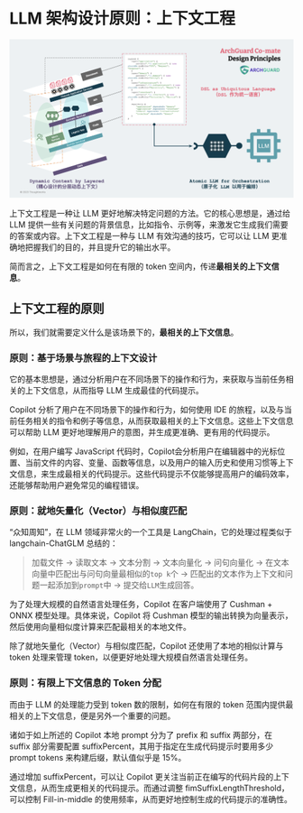 # LLM 架构设计原则：上下文工程

![Context Engineering](images/context-eng.png)

上下文工程是一种让 LLM 更好地解决特定问题的方法。它的核心思想是，通过给 LLM
提供一些有关问题的背景信息，比如指令、示例等，来激发它生成我们需要的答案或内容。上下文工程是一种与 LLM 有效沟通的技巧，它可以让
LLM 更准确地把握我们的目的，并且提升它的输出水平。

简而言之，上下文工程是如何在有限的 token 空间内，传递**最相关的上下文信息**。

## 上下文工程的原则

所以，我们就需要定义什么是该场景下的，**最相关的上下文信息**。

### 原则：基于场景与旅程的上下文设计

它的基本思想是，通过分析用户在不同场景下的操作和行为，来获取与当前任务相关的上下文信息，从而指导 LLM 生成最佳的代码提示。

Copilot 分析了用户在不同场景下的操作和行为，如何使用 IDE 的旅程，以及与当前任务相关的指令和例子等信息，从而获取最相关的上下文信息。这些上下文信息可以帮助
LLM 更好地理解用户的意图，并生成更准确、更有用的代码提示。

例如，在用户编写 JavaScript
代码时，Copilot会分析用户在编辑器中的光标位置、当前文件的内容、变量、函数等信息，以及用户的输入历史和使用习惯等上下文信息，来生成最相关的代码提示。这些代码提示不仅能够提高用户的编码效率，还能够帮助用户避免常见的编程错误。

### 原则：就地矢量化（Vector）与相似度匹配

“众知周知”，在 LLM 领域非常火的一个工具是 LangChain，它的处理过程类似于 langchain-ChatGLM 总结的：


> 加载文件 -> 读取文本 -> 文本分割 -> 文本向量化 -> 问句向量化 -> 在文本向量中匹配出与问句向量最相似的`top k`个 ->
> 匹配出的文本作为上下文和问题一起添加到`prompt`中 -> 提交给`LLM`生成回答。
>

为了处理大规模的自然语言处理任务，Copilot 在客户端使用了 Cushman + ONNX 模型处理。具体来说，Copilot 将 Cushman
模型的输出转换为向量表示，然后使用向量相似度计算来匹配最相关的本地文件。

除了就地矢量化（Vector）与相似度匹配，Copilot 还使用了本地的相似计算与 token 处理来管理 token，以便更好地处理大规模自然语言处理任务。

### 原则：有限上下文信息的 Token 分配

而由于 LLM 的处理能力受到 token 数的限制，如何在有限的 token 范围内提供最相关的上下文信息，便是另外一个重要的问题。

诸如于如上所述的 Copilot 本地 prompt 分为了 prefix 和 suffix 两部分，在 suffix 部分需要配置
suffixPercent，其用于指定在生成代码提示时要用多少 prompt tokens 来构建后缀，默认值似乎是 15%。

通过增加 suffixPercent，可以让 Copilot 更关注当前正在编写的代码片段的上下文信息，从而生成更相关的代码提示。而通过调整
fimSuffixLengthThreshold，可以控制 Fill-in-middle 的使用频率，从而更好地控制生成的代码提示的准确性。
